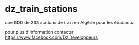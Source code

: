 # dz_train_stations
une BDD de 263  stations de train en Algérie pour les étudiants. 

pour plus d'information contacter https://www.facebook.com/Dz.Developpeurs

